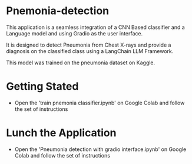 # Pnemonia-detection

This application is a seamless integration of  a CNN Based classifier and a Language model and using Gradio as the user interface. 

It is designed to detect Pneumonia from Chest X-rays and provide a diagnosis on the classified class using a LangChain LLM Framework. 

This model was trained on the pneumonia dataset on Kaggle. 


# Getting Stated 
- Open the 'train pnemonia classifier.ipynb' on Google Colab and follow the set of instructions

# Lunch the Application
- Open the 'Pneumonia detection with gradio interface.ipynb' on Google Colab and follow the set of instructions
